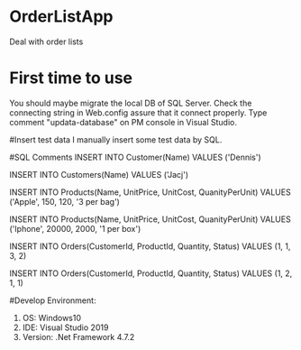 # OrderListApp
Deal with order lists

# First time to use
You should maybe migrate the local DB of SQL Server. 
Check the connecting string in Web.config assure that it connect properly. 
Type comment "updata-database" on PM console in Visual Studio. 

#Insert test data
I manually insert some test data by SQL. 

#SQL Comments
INSERT INTO Customer(Name)
VALUES ('Dennis')

INSERT INTO Customers(Name)
VALUES ('Jacj')

INSERT INTO Products(Name, UnitPrice, UnitCost, QuanityPerUnit)
VALUES ('Apple', 150, 120, '3 per bag')

INSERT INTO Products(Name, UnitPrice, UnitCost, QuanityPerUnit)
VALUES ('Iphone', 20000, 2000, '1 per box')

INSERT INTO Orders(CustomerId, ProductId, Quantity, Status)
VALUES (1, 1, 3, 2)

INSERT INTO Orders(CustomerId, ProductId, Quantity, Status)
VALUES (1, 2, 1, 1)

#Develop Environment:
1. OS: Windows10
2. IDE: Visual Studio 2019
3. Version: .Net Framework 4.7.2
